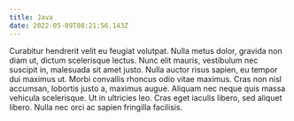 ```yaml
---
title: Java
date: 2022-05-09T08:21:56.143Z
---
```



Curabitur hendrerit velit eu feugiat volutpat. Nulla metus dolor, gravida non diam ut, dictum scelerisque lectus. Nunc elit mauris, vestibulum nec suscipit in, malesuada sit amet justo. Nulla auctor risus sapien, eu tempor dui maximus ut. Morbi convallis rhoncus odio vitae maximus. Cras non nisl accumsan, lobortis justo a, maximus augue. Aliquam nec neque quis massa vehicula scelerisque. Ut in ultricies leo. Cras eget iaculis libero, sed aliquet libero. Nulla nec orci ac sapien fringilla facilisis.